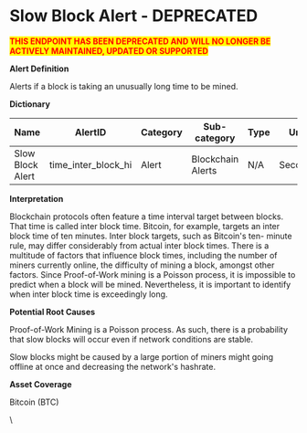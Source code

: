 # Slow Block Alert - DEPRECATED

<mark style="color:red;">**THIS ENDPOINT HAS BEEN DEPRECATED AND WILL NO LONGER BE ACTIVELY MAINTAINED, UPDATED OR SUPPORTED**</mark>

**Alert Definition**

Alerts if a block is taking an unusually long time to be mined.

**Dictionary**

| Name             | AlertID                | Category | Sub-category      | Type | Unit    | Interval |
| ---------------- | ---------------------- | -------- | ----------------- | ---- | ------- | -------- |
| Slow Block Alert | time\_inter\_block\_hi | Alert    | Blockchain Alerts | N/A  | Seconds | Ad hoc   |

**Interpretation**

Blockchain protocols often feature a time interval target between blocks. That time is called inter block time. Bitcoin, for example, targets an inter block time of ten minutes. Inter block targets, such as Bitcoin's ten- minute rule, may differ considerably from actual inter block times. There is a multitude of factors that influence block times, including the number of miners currently online, the difficulty of mining a block, amongst other factors. Since Proof-of-Work mining is a Poisson process, it is impossible to predict when a block will be mined. Nevertheless, it is important to identify when inter block time is exceedingly long.

**Potential Root Causes**

Proof-of-Work Mining is a Poisson process. As such, there is a probability that slow blocks will occur even if network conditions are stable.

Slow blocks might be caused by a large portion of miners might going offline at once and decreasing the network's hashrate.

**Asset Coverage**

Bitcoin (BTC)

\
